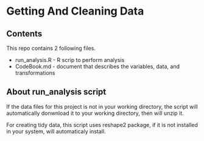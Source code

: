 Getting And Cleaning Data
======================

## Contents 
This repo contains 2 following files.
* run_analysis.R - R scrip to perform analysis
* CodeBook.md - document that describes the variables, data, and transformations

## About run_analysis script
If the data files for this project is not in your working directory, the script will automatically donwnload it to your working directory, then will unzip it.

For creating tidy data, this script uses reshape2 package, if it is not installed in your system, will automaticaly install.
